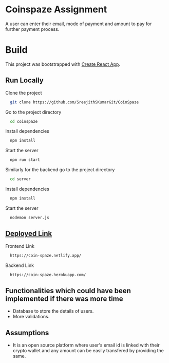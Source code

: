
# Coinspaze Assignment

A user can enter their email, mode of payment and amount to pay for further payment process.

# Build

This project was bootstrapped with [Create React App](https://github.com/facebook/create-react-app).

## Run Locally

Clone the project

```bash
  git clone https://github.com/SreejithSKumarGit/CoinSpaze
```

Go to the project directory

```bash
  cd coinspaze
```

Install dependencies

```bash
  npm install
```

Start the server

```bash
  npm run start
```
Similarly for the backend go to the project directory

```bash
  cd server
```

Install dependencies

```bash
  npm install
```

Start the server

```bash
  nodemon server.js
```
## [Deployed Link](https://coin-spaze.netlify.app/)

Frontend Link
```bash
  https://coin-spaze.netlify.app/
```
Backend Link
```bash
  https://coin-spaze.herokuapp.com/
```

## Functionalities which could have been implemented if there was more time

- Database to store the details of users.
- More validations.

## Assumptions 
- It is an open source platform where user's email id is linked with their crypto wallet and any amount can be easily transfered by providing the same.
